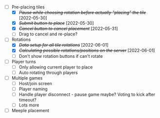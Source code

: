 - [ ] Pre-placing tiles
  - [x] ~~_Pause while choosing rotation before actually "placing" the tile_~~ [2022-05-30]
  - [x] ~~_Submit button to place_~~ [2022-05-30]
  - [x] ~~_Cancel button to cancel placement_~~ [2022-05-31]
  - [ ] Drag to cancel and re-place?
- [ ] Rotations
  - [x] ~~_Data setup for all tile rotations_~~ [2022-06-01]
  - [x] ~~_Calculating possible rotations/positions on the server_~~ [2022-06-01]
  - [ ] Don't show rotation buttons if can't rotate
- [ ] Player turns
  - [ ] Only allowing current player to place
  - [ ] Auto rotating through players
- [ ] Multiple games
  - [ ] Host/join screen
  - [ ] Player naming
  - [ ] Handle player disconnect - pause game maybe? Voting to kick after timeout?
  - [ ] Lots more
- [ ] Meeple placement
